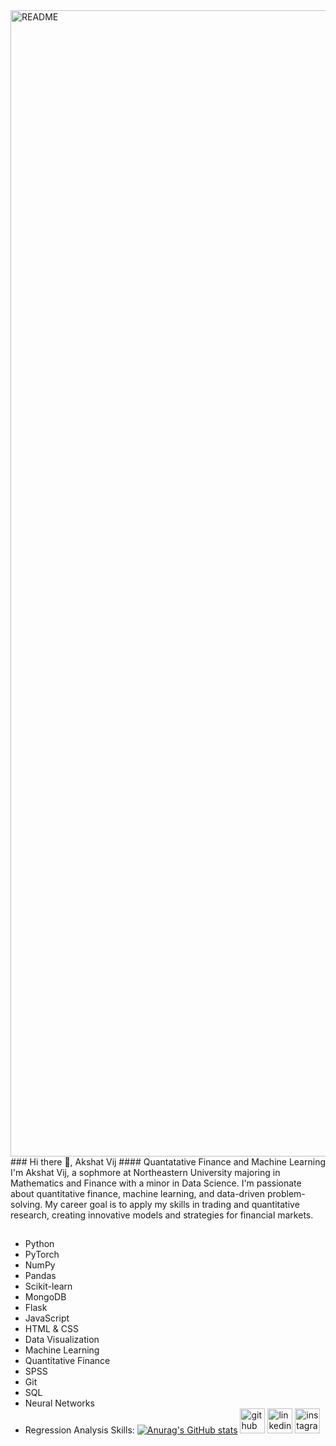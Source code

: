 <img width="1834" alt="README" src="https://github.com/user-attachments/assets/dad3e327-26b9-4ff3-8b33-74ac4b1e40a7">
### Hi there 👋, Akshat Vij 
#### Quantatative Finance and Machine Learning 
I'm Akshat Vij, a sophmore at Northeastern University majoring in Mathematics and Finance with a minor in Data Science. I'm passionate about quantitative finance, machine learning, and data-driven problem-solving. My career goal is to apply my skills in trading and quantitative research, creating innovative models and strategies for financial markets.

##
* Python
* PyTorch
* NumPy
* Pandas
* Scikit-learn
* MongoDB
* Flask
* JavaScript
* HTML & CSS
* Data Visualization
* Machine Learning
* Quantitative Finance
* SPSS
* Git
* SQL
* Neural Networks
* Regression Analysis
Skills: 
[![Anurag's GitHub stats](https://github-readme-stats.vercel.app/api?username=vij-akshat)](https://github.com/anuraghazra/github-readme-stats)
[<img src='https://cdn.jsdelivr.net/npm/simple-icons@3.0.1/icons/github.svg' alt='github' height='40'>](https://github.com/vij-akshat)  [<img src='https://cdn.jsdelivr.net/npm/simple-icons@3.0.1/icons/linkedin.svg' alt='linkedin' height='40'>](https://www.linkedin.com/in/akshat-vij/)  [<img src='https://cdn.jsdelivr.net/npm/simple-icons@3.0.1/icons/instagram.svg' alt='instagram' height='40'>](https://www.instagram.com/vij.akshat/)  
